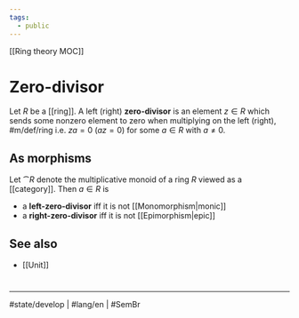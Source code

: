 ```yaml
---
tags:
  - public
---
```

[[Ring theory MOC]]
# Zero-divisor

Let $R$ be a [[ring]].
A left (right) **zero-divisor** is an element $z \in R$ which sends some nonzero element to zero when multiplying on the left (right), #m/def/ring 
i.e. $z a = 0$ ($az = 0$) for some $a \in R$ with $a \neq 0$.

## As morphisms

Let $\cat{R}$ denote the multiplicative monoid of a ring $R$ viewed as a [[category]].
Then $a \in R$ is

- a **left-zero-divisor** iff it is not [[Monomorphism|monic]]
- a **right-zero-divisor** iff it is not [[Epimorphism|epic]]

## See also

- [[Unit]]

#
---
#state/develop | #lang/en | #SemBr
